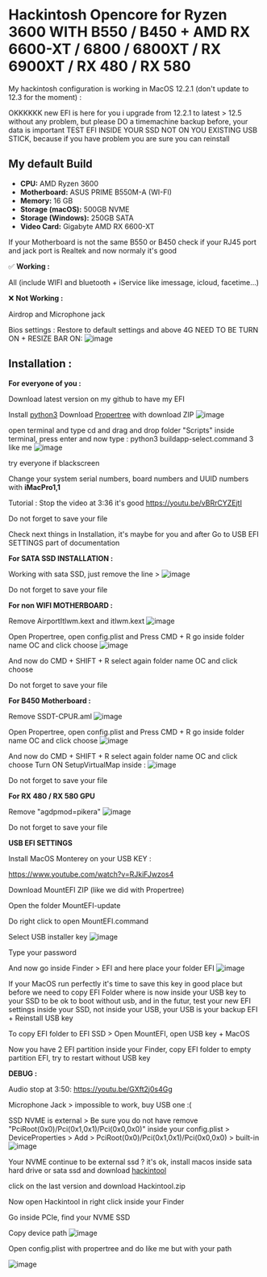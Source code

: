 # Hackintosh Opencore for Ryzen 3600 WITH B550 / B450 + AMD RX 6600-XT / 6800 / 6800XT / RX 6900XT / RX 480 / RX 580
My hackintosh configuration is working in MacOS 12.2.1 (don't update to 12.3 for the moment) : 

OKKKKKK new EFI is here for you
i upgrade from 12.2.1 to latest > 12.5 without any problem, but please DO a timemachine backup before, your data is important
TEST EFI INSIDE YOUR SSD NOT ON YOU EXISTING USB STICK, because if you have problem you are sure you can reinstall

## My default Build

* **CPU:** AMD Ryzen 3600
* **Motherboard:** ASUS PRIME B550M-A (WI-FI)
* **Memory:** 16 GB
* **Storage (macOS):** 500GB NVME
* **Storage (Windows):** 250GB SATA
* **Video Card:** Gigabyte AMD RX 6600-XT

If your Motherboard is not the same B550 or B450 check if your RJ45 port and jack port is Realtek and now normaly it's good

✅ **Working :**

All (include WIFI and bluetooth + iService like imessage, icloud, facetime...)

❌ **Not Working :**

Airdrop and Microphone jack

Bios settings :
Restore to default settings and above 4G NEED TO BE TURN ON + RESIZE BAR ON:
![image](https://user-images.githubusercontent.com/17613028/145913588-a78efc7a-dfaf-47d7-b35d-1b25f42d8231.png)


## Installation :
**For everyone of you :**

Download latest version on my github to have my EFI

Install [python3](https://www.python.org/downloads/ "python3")
Download [Propertree](https://github.com/corpnewt/ProperTree "Propertree") with download ZIP
![image](https://user-images.githubusercontent.com/17613028/145912137-d2ee52d7-760a-45a6-856f-f3bed810654c.png)

open terminal and type cd and drag and drop folder "Scripts" inside terminal, press enter and now type : python3 buildapp-select.command
3 like me ![image](https://user-images.githubusercontent.com/17613028/145912648-151dd5f8-863e-4266-a166-44306bb93119.png)

try everyone if blackscreen

Change your system serial numbers, board numbers and UUID numbers with **iMacPro1,1**

Tutorial :
Stop the video at 3:36 it's good https://youtu.be/vBRrCYZEjtI

Do not forget to save your file

Check next things in Installation, it's maybe for you and after Go to USB EFI SETTINGS part of documentation

**For SATA SSD INSTALLATION :**

Working with sata SSD, just remove the line >
![image](https://user-images.githubusercontent.com/17613028/145910303-7ec1593c-1af7-4a2e-a951-0f325e5886f7.png)

Do not forget to save your file

**For non WIFI MOTHERBOARD :**

Remove AirportItlwm.kext and itlwm.kext  ![image](https://user-images.githubusercontent.com/17613028/145911904-08751532-eca4-4f2e-8fdd-74984eba6bf7.png)

Open Propertree, open config.plist and Press CMD + R go inside folder name OC and click choose
![image](https://user-images.githubusercontent.com/17613028/145913301-b62ddcc1-f7a0-4d5d-8225-01c6b457dba8.png)

And now do CMD + SHIFT + R select again folder name OC and click choose

Do not forget to save your file

**For B450 Motherboard :**

Remove SSDT-CPUR.aml
![image](https://user-images.githubusercontent.com/17613028/145916554-06b24c6b-d3aa-4b9c-87ed-a6a2930ec570.png)

Open Propertree, open config.plist and Press CMD + R go inside folder name OC and click choose
![image](https://user-images.githubusercontent.com/17613028/145913301-b62ddcc1-f7a0-4d5d-8225-01c6b457dba8.png)

And now do CMD + SHIFT + R select again folder name OC and click choose
Turn ON SetupVirtualMap inside :
![image](https://user-images.githubusercontent.com/17613028/145916805-f075d77e-7234-481a-a80e-d8684e322ec1.png)

Do not forget to save your file

**For RX 480 / RX 580 GPU**

Remove "agdpmod=pikera"
![image](https://user-images.githubusercontent.com/17613028/145915060-718005df-c23e-41bc-9756-b93db8c72fdf.png)

Do not forget to save your file

**USB EFI SETTINGS**

Install MacOS Monterey on your USB KEY :

https://www.youtube.com/watch?v=RJkiFJwzos4

Download MountEFI ZIP (like we did with Propertree)

Open the folder MountEFI-update

Do right click to open MountEFI.command

Select USB installer key
![image](https://user-images.githubusercontent.com/17613028/145914385-900d8481-ac65-4f3f-9870-8a1cb619d8da.png)

Type your password

And now go inside Finder > EFI and here place your folder EFI
![image](https://user-images.githubusercontent.com/17613028/145914475-82171215-c8ee-4289-8a44-31d0c7fb8b5e.png)

If your MacOS run perfectly it's time to save this key in good place but before we need to copy EFI Folder where is now inside your USB key to your SSD to be ok to boot without usb, and in the futur, test your new EFI settings inside your SSD, not inside your USB, your USB is your backup EFI + Reinstall USB key

To copy EFI folder to EFI SSD > Open MountEFI, open USB key + MacOS

Now you have 2 EFI partition inside your Finder, copy EFI folder to empty partition EFI, try to restart without USB key


**DEBUG :**

Audio stop at 3:50: https://youtu.be/GXft2j0s4Gg

Microphone Jack > impossible to work, buy USB one :(

SSD NVME is external > Be sure you do not have remove "PciRoot(0x0)/Pci(0x1,0x1)/Pci(0x0,0x0)" inside your config.plist > DeviceProperties > Add > PciRoot(0x0)/Pci(0x1,0x1)/Pci(0x0,0x0) > built-in
![image](https://user-images.githubusercontent.com/17613028/145917296-9b49f957-424c-4e38-bb6c-0c9d2d0a0e71.png)

Your NVME continue to be external ssd ? it's ok, install macos inside sata hard drive or sata ssd and download [hackintool](https://github.com/headkaze/Hackintool/tagshttp:// "hackintool")

click on the last version and download Hackintool.zip

Now open Hackintool in right click inside your Finder

Go inside PCIe, find your NVME SSD

Copy device path
![image](https://user-images.githubusercontent.com/17613028/145917923-6bc78dad-ad6e-4eaa-9ef2-8fb293c1df85.png)

Open config.plist with propertree and do like me but with your path

![image](https://user-images.githubusercontent.com/17613028/145918147-db118db0-7726-40aa-8726-b9d2861b6b08.png)
